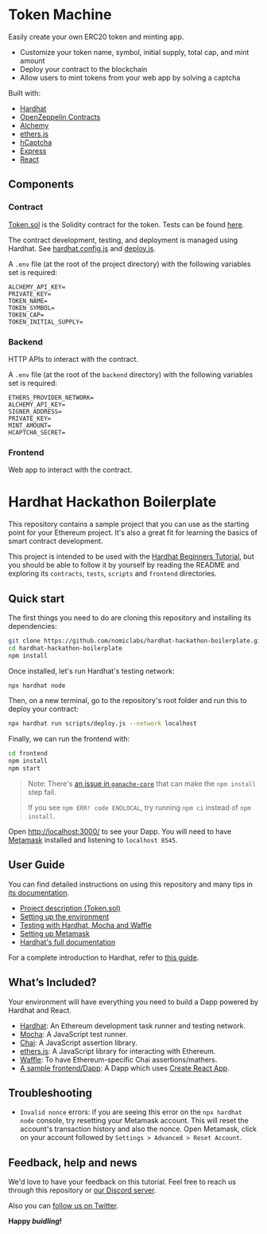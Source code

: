 # Token Machine

Easily create your own ERC20 token and minting app.

- Customize your token name, symbol, initial supply, total cap, and mint amount
- Deploy your contract to the blockchain
- Allow users to mint tokens from your web app by solving a captcha

Built with:

- [Hardhat](https://hardhat.org/)
- [OpenZeppelin Contracts](https://docs.openzeppelin.com/contracts/4.x/)
- [Alchemy](https://www.alchemy.com/)
- [ethers.js](https://docs.ethers.io/v5/)
- [hCaptcha](https://www.hcaptcha.com/)
- [Express](https://expressjs.com/)
- [React](https://reactjs.org/)

## Components

### Contract

[Token.sol](./contracts/Token.sol) is the Solidity contract for the token.
Tests can be found [here](./test/Token.js).

The contract development, testing, and deployment is managed using Hardhat.
See [hardhat.config.js](./hardhat.config.js) and [deploy.js](./scripts/deploy.js).

A `.env` file (at the root of the project directory) with the following variables set is required:

```
ALCHEMY_API_KEY=
PRIVATE_KEY=
TOKEN_NAME=
TOKEN_SYMBOL=
TOKEN_CAP=
TOKEN_INITIAL_SUPPLY=
```

### Backend

HTTP APIs to interact with the contract.

A `.env` file (at the root of the `backend` directory) with the following variables set is required:

```
ETHERS_PROVIDER_NETWORK=
ALCHEMY_API_KEY=
SIGNER_ADDRESS=
PRIVATE_KEY=
MINT_AMOUNT=
HCAPTCHA_SECRET=
```

### Frontend

Web app to interact with the contract.

# Hardhat Hackathon Boilerplate

This repository contains a sample project that you can use as the starting point
for your Ethereum project. It's also a great fit for learning the basics of
smart contract development.

This project is intended to be used with the
[Hardhat Beginners Tutorial](https://hardhat.org/tutorial), but you should be
able to follow it by yourself by reading the README and exploring its
`contracts`, `tests`, `scripts` and `frontend` directories.

## Quick start

The first things you need to do are cloning this repository and installing its
dependencies:

```sh
git clone https://github.com/nomiclabs/hardhat-hackathon-boilerplate.git
cd hardhat-hackathon-boilerplate
npm install
```

Once installed, let's run Hardhat's testing network:

```sh
npx hardhat node
```

Then, on a new terminal, go to the repository's root folder and run this to
deploy your contract:

```sh
npx hardhat run scripts/deploy.js --network localhost
```

Finally, we can run the frontend with:

```sh
cd frontend
npm install
npm start
```

> Note: There's [an issue in `ganache-core`](https://github.com/trufflesuite/ganache-core/issues/650) that can make the `npm install` step fail.
>
> If you see `npm ERR! code ENOLOCAL`, try running `npm ci` instead of `npm install`.

Open [http://localhost:3000/](http://localhost:3000/) to see your Dapp. You will
need to have [Metamask](https://metamask.io) installed and listening to
`localhost 8545`.

## User Guide

You can find detailed instructions on using this repository and many tips in [its documentation](https://hardhat.org/tutorial).

- [Project description (Token.sol)](https://hardhat.org/tutorial/4-contracts/)
- [Setting up the environment](https://hardhat.org/tutorial/1-setup/)
- [Testing with Hardhat, Mocha and Waffle](https://hardhat.org/tutorial/5-test/)
- [Setting up Metamask](https://hardhat.org/tutorial/8-frontend/#setting-up-metamask)
- [Hardhat's full documentation](https://hardhat.org/getting-started/)

For a complete introduction to Hardhat, refer to [this guide](https://hardhat.org/getting-started/#overview).

## What’s Included?

Your environment will have everything you need to build a Dapp powered by Hardhat and React.

- [Hardhat](https://hardhat.org/): An Ethereum development task runner and testing network.
- [Mocha](https://mochajs.org/): A JavaScript test runner.
- [Chai](https://www.chaijs.com/): A JavaScript assertion library.
- [ethers.js](https://docs.ethers.io/ethers.js/html/): A JavaScript library for interacting with Ethereum.
- [Waffle](https://github.com/EthWorks/Waffle/): To have Ethereum-specific Chai assertions/mathers.
- [A sample frontend/Dapp](./frontend): A Dapp which uses [Create React App](https://github.com/facebook/create-react-app).

## Troubleshooting

- `Invalid nonce` errors: if you are seeing this error on the `npx hardhat node`
  console, try resetting your Metamask account. This will reset the account's
  transaction history and also the nonce. Open Metamask, click on your account
  followed by `Settings > Advanced > Reset Account`.

## Feedback, help and news

We'd love to have your feedback on this tutorial. Feel free to reach us through
this repository or [our Discord server](https://invite.gg/HardhatSupport).

Also you can [follow us on Twitter](https://twitter.com/HardhatHQ).

**Happy _buidling_!**
